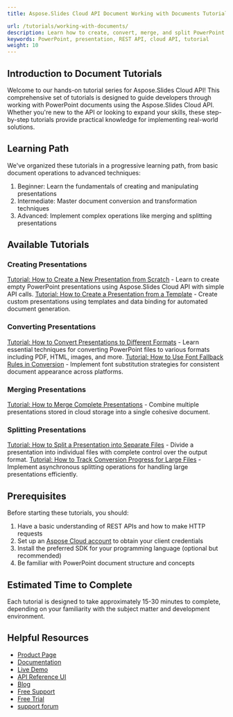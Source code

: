 ```yaml
---
title: Aspose.Slides Cloud API Document Working with Documents Tutorials

url: /tutorials/working-with-documents/
description: Learn how to create, convert, merge, and split PowerPoint presentations using Aspose.Slides Cloud API with step-by-step tutorials for all skill levels.
keywords: PowerPoint, presentation, REST API, cloud API, tutorial
weight: 10
---
```


## Introduction to Document Tutorials

Welcome to our hands-on tutorial series for Aspose.Slides Cloud API! This comprehensive set of tutorials is designed to guide developers through working with PowerPoint documents using the Aspose.Slides Cloud API. Whether you're new to the API or looking to expand your skills, these step-by-step tutorials provide practical knowledge for implementing real-world solutions.

## Learning Path

We've organized these tutorials in a progressive learning path, from basic document operations to advanced techniques:

1. Beginner: Learn the fundamentals of creating and manipulating presentations
2. Intermediate: Master document conversion and transformation techniques
3. Advanced: Implement complex operations like merging and splitting presentations

## Available Tutorials

### Creating Presentations

[Tutorial: How to Create a New Presentation from Scratch](/working-with-documents/create-new-presentation/) - Learn to create empty PowerPoint presentations using Aspose.Slides Cloud API with simple API calls.
[Tutorial: How to Create a Presentation from a Template](/working-with-documents/use-document-template/) - Create custom presentations using templates and data binding for automated document generation.

### Converting Presentations

[Tutorial: How to Convert Presentations to Different Formats](/working-with-documents/convert-presentations/) - Learn essential techniques for converting PowerPoint files to various formats including PDF, HTML, images, and more.
[Tutorial: How to Use Font Fallback Rules in Conversion](/working-with-documents/font-fallback) - Implement font substitution strategies for consistent document appearance across platforms.


### Merging Presentations

[Tutorial: How to Merge Complete Presentations](/working-with-documents/merge-presentations/) - Combine multiple presentations stored in cloud storage into a single cohesive document.


### Splitting Presentations

[Tutorial: How to Split a Presentation into Separate Files](/working-with-documents/split-presentation/) - Divide a presentation into individual files with complete control over the output format.
[Tutorial: How to Track Conversion Progress for Large Files](/working-with-documents/track-conversion-status/) - Implement asynchronous splitting operations for handling large presentations efficiently.

## Prerequisites

Before starting these tutorials, you should:

1. Have a basic understanding of REST APIs and how to make HTTP requests
2. Set up an [Aspose Cloud account](https://dashboard.aspose.cloud/) to obtain your client credentials
3. Install the preferred SDK for your programming language (optional but recommended)
4. Be familiar with PowerPoint document structure and concepts

## Estimated Time to Complete

Each tutorial is designed to take approximately 15-30 minutes to complete, depending on your familiarity with the subject matter and development environment.

## Helpful Resources

- [Product Page](https://products.aspose.cloud/slides/)
- [Documentation](https://docs.aspose.cloud/slides/)
- [Live Demo](https://products.aspose.app/slides/family)
- [API Reference UI](https://reference.aspose.cloud/slides/)
- [Blog](https://blog.aspose.cloud/category/slides/)
- [Free Support](https://forum.aspose.cloud/c/slides/15)
- [Free Trial](https://dashboard.aspose.cloud/#/apps)
- [support forum](https://forum.aspose.cloud/c/slides/15)
